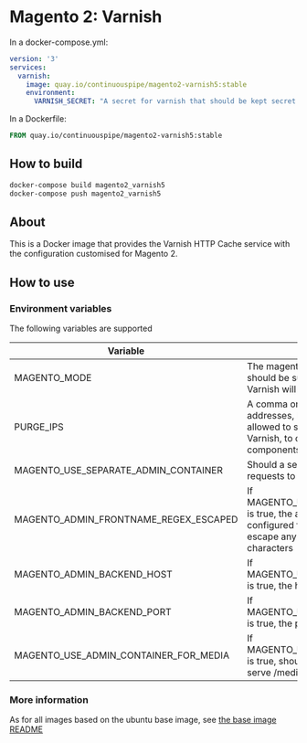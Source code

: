 # Magento 2: Varnish

In a docker-compose.yml:
```yml
version: '3'
services:
  varnish:
    image: quay.io/continuouspipe/magento2-varnish5:stable
    environment:
      VARNISH_SECRET: "A secret for varnish that should be kept secret!"
```

In a Dockerfile:
```Dockerfile
FROM quay.io/continuouspipe/magento2-varnish5:stable
```

## How to build
```bash
docker-compose build magento2_varnish5
docker-compose push magento2_varnish5
```

## About

This is a Docker image that provides the Varnish HTTP Cache service with the configuration customised for Magento 2.

## How to use

### Environment variables

The following variables are supported

Variable | Description | Expected values | Default
--- | --- | --- | ----
MAGENTO_MODE | The magento mode that the varnish template should be supporting. In "developer" mode, Varnish will not cache static assets. | developer/production | production
PURGE_IPS | A comma or newline separated list of IP addresses, hostnames or ranges that are allowed to send HTTP PURGE requests to Varnish, to clear caches. Ranges need their IP components quoted with \" | hostname/IP/IP Range | \"172.0.0.0\"/8,\"10.0.0.0\"/8
MAGENTO_USE_SEPARATE_ADMIN_CONTAINER | Should a separate admin container be used for requests to /admin ? | true/false | false
MAGENTO_ADMIN_FRONTNAME_REGEX_ESCAPED | If MAGENTO_USE_SEPARATE_ADMIN_CONTAINER is true, the admin URL "front name" that is configured for the magento application. Please escape any regular expression special characters | regex escaped string | admin
MAGENTO_ADMIN_BACKEND_HOST | If MAGENTO_USE_SEPARATE_ADMIN_CONTAINER is true, the hostname/IP to send admin traffic to. | hostname/IP | admin
MAGENTO_ADMIN_BACKEND_PORT | If MAGENTO_USE_SEPARATE_ADMIN_CONTAINER is true, the port to send admin traffic to. | 1-65535 | 80
MAGENTO_USE_ADMIN_CONTAINER_FOR_MEDIA | If MAGENTO_USE_SEPARATE_ADMIN_CONTAINER is true, should the admin container be used to serve /media/* requests | true/false | false

### More information
As for all images based on the ubuntu base image, see
[the base image README](../../ubuntu/16.04/README.md)
